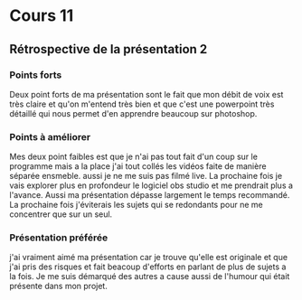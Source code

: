 # Cours 11
## Rétrospective de la présentation 2

### Points forts
Deux point forts de ma présentation sont le fait que mon débit de voix est très claire et qu'on m'entend très bien et que c'est une powerpoint très détaillé qui nous permet d'en apprendre beaucoup sur photoshop.

### Points à améliorer
Mes deux point faibles est que je n'ai pas tout fait d'un coup sur le programme mais a la place j'ai tout collés les vidéos faite de manière séparée ensmeble. aussi je ne me suis pas filmé live. La prochaine fois je vais explorer plus en profondeur le logiciel obs studio et me prendrait plus a l'avance. Aussi ma présentation dépasse largement le temps recommandé. La prochaine fois j'éviterais les sujets qui se redondants pour ne me concentrer que sur un seul.

### Présentation préférée
j'ai vraiment aimé ma présentation car je trouve qu'elle est originale et que j'ai pris des risques et fait beacoup d'efforts en parlant de plus de sujets a la fois. Je me suis démarqué des autres a cause aussi de l'humour qui était présente dans mon projet.
